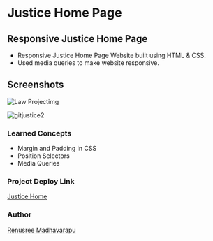 # Justice Home Page

## Responsive Justice Home Page
 - Responsive Justice Home Page  Website built using HTML & CSS.
 - Used media queries to make website responsive.

## Screenshots

 ![Law Projectimg](https://user-images.githubusercontent.com/110158807/183226489-df020139-2c3b-406b-ad2d-74e840a947da.png)
 
 
 ![gitjustice2](https://user-images.githubusercontent.com/110158807/184350478-ddd0b858-cbb7-4678-9e45-9035ce94f90c.png)

 
 
 
 ### Learned Concepts
  - Margin and Padding in CSS
 - Position Selectors
  - Media Queries
  
  
  ### Project Deploy Link
  [Justice Home](https://justicehome.netlify.app/)
  
 
 ### Author
 [Renusree Madhavarapu](https://github.com/RenusreeMadhavarapu)

